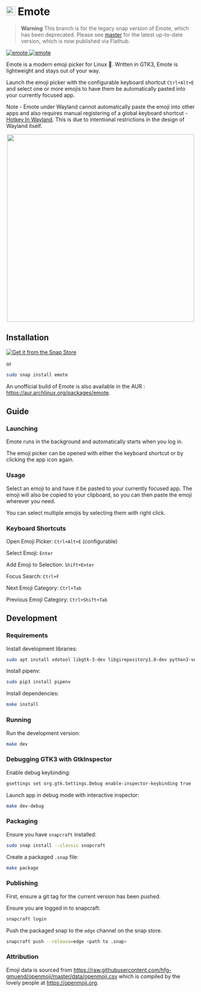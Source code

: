 # <span><img width="24" height="24" src="https://github.com/tom-james-watson/Emote/blob/master/static/logo.svg"></span> Emote

> **Warning**
> This branch is for the legacy snap version of Emote, which has been deprecated. Please see [master](https://github.com/tom-james-watson/Emote/) for the latest up-to-date version, which is now published via Flathub.

<a href="https://snapcraft.io/emote">
  <img alt="emote" src="https://snapcraft.io/emote/badge.svg" />
</a>
<a href="https://snapcraft.io/emote">
  <img alt="emote" src="https://snapcraft.io/emote/trending.svg?name=0" />
</a>

Emote is a modern emoji picker for Linux 🚀. Written in GTK3, Emote is lightweight and stays out of your way.

Launch the emoji picker with the configurable keyboard shortcut `Ctrl+Alt+E` and select one or more emojis to have them be automatically pasted into your currently focused app.

Note - Emote under Wayland cannot automatically paste the emoji into other apps and also requires manual registering of a global keyboard shortcut - [Hotkey In Wayland](https://github.com/tom-james-watson/Emote/wiki/Hotkey-In-Wayland). This is due to intentional restrictions in the design of Wayland itself.

<p align="center">
  <img width="500" src="https://raw.githubusercontent.com/tom-james-watson/Emote/master/images/screenshot.png">
</p>

## Installation

[![Get it from the Snap Store](https://snapcraft.io/static/images/badges/en/snap-store-black.svg)](https://snapcraft.io/emote)

or

```bash
sudo snap install emote
```

An unofficial build of Emote is also available in the AUR : https://aur.archlinux.org/packages/emote.

## Guide

### Launching

Emote runs in the background and automatically starts when you log in.

The emoji picker can be opened with either the keyboard shortcut or by clicking the app icon again.

### Usage

Select an emoji to and have it be pasted to your currently focused app. The emoji will also be copied to your clipboard, so you can then paste the emoji wherever you need.

You can select multiple emojis by selecting them with right click.

### Keyboard Shortcuts

Open Emoji Picker: `Ctrl+Alt+E` (configurable)

Select Emoji: `Enter`

Add Emoji to Selection: `Shift+Enter`

Focus Search: `Ctrl+F`

Next Emoji Category: `Ctrl+Tab`

Previous Emoji Category: `Ctrl+Shift+Tab`

## Development

### Requirements

Install development libraries:

```bash
sudo apt install xdotool libgtk-3-dev libgirepository1.0-dev python3-venv gir1.2-keybinder-3.0 libkeybinder-dev
```

Install pipenv:

```bash
sudo pip3 install pipenv
```

Install dependencies:

```bash
make install
```

### Running

Run the development version:

```bash
make dev
```

### Debugging GTK3 with GtkInspector

Enable debug keybinding:

```bash
gsettings set org.gtk.Settings.Debug enable-inspector-keybinding true
```

Launch app in debug mode with interactive inspector:

```bash
make dev-debug
```

### Packaging

Ensure you have `snapcraft` installed:

```bash
sudo snap install --classic snapcraft
```

Create a packaged `.snap` file:

```bash
make package
```

### Publishing

First, ensure a git tag for the current version has been pushed.

Ensure you are logged in to snapcraft:

```bash
snapcraft login
```

Push the packaged snap to the `edge` channel on the snap store.

```bash
snapcraft push --release=edge <path to .snap>
```

### Attribution

Emoji data is sourced from https://raw.githubusercontent.com/hfg-gmuend/openmoji/master/data/openmoji.csv which is compiled by the lovely people at https://openmoji.org.
